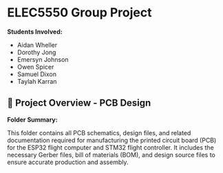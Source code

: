 # ELEC5550 Group Project

**Students Involved:**
- Aidan	Wheller
- Dorothy Jong
- Emersyn Johnson
- Owen Spicer
- Samuel Dixon
- Taylah Karran

## 📁 Project Overview - PCB Design

**Folder Summary:**

This folder contains all PCB schematics, design files, and related documentation required for manufacturing the printed circuit board (PCB) for the ESP32 flight computer and STM32 flight controller. It includes the necessary Gerber files, bill of materials (BOM), and design source files to ensure accurate production and assembly.

